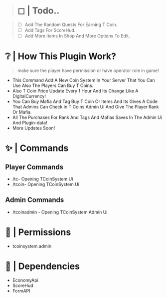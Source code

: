 ># ◻ | Todo..

>- [ ] Add The Random Quests For Earning T Coin. 
>- [ ] Add Tags For ScoreHud.
>- [ ] Add More Items In Shop And More Options To Edit. 

# ❔ | How This Plugin Work?

> make sure the player have permission or have operator role in game!

- This Command Add A New Coin System In Your Server That You Can Use Also The Players Can Buy T Coins.
- Also T Coin Price Update Every 1 Hour And Its Change Like A DigitalCurrency!
- You Can Buy Mafia And Tag Buy T Coin Or Items And Its Gives A Code That Admins Can Check In T Coins Admin Ui And Give The Player Rank Or Mafia.
- All The Purchases For Rank And Tags And Mafias Saves In The Admin Ui And Plugin-data!
- More Updates Soon!

# ✨ | Commands 

## Player Commands

- /tc- Opening TCoinSystem Ui
- /tcoin- Opening TCoinSystem Ui

## Admin Commands

- /tcoinadmin - Opening TCoinSystem Admin Ui

# 🧨 | Permissions

- tcoinsystem.admin

# 🔑 | Dependencies

- EconomyApi 
- ScoreHud
- FormAPI
